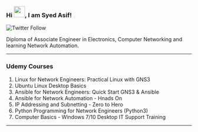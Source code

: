### Hi <img src="https://raw.githubusercontent.com/MartinHeinz/MartinHeinz/master/wave.gif" width="30px">, I am Syed Asif!

![Twitter Follow](https://img.shields.io/twitter/follow/SydAsif78?style=social)

Diploma of Associate Engineer in Electronics, Computer Networking and learning Network Automation.

---

### Udemy Courses
1. Linux for Network Engineers: Practical Linux with GNS3
2. Ubuntu Linux Desktop Basics
3. Ansible for Network Engineers: Quick Start GNS3 & Ansible
4. Ansible for Network Automation - Hnads On
5. IP Addressing and Subnetting - Zero to Hero
6. Python Programming for Network Engineers (Python3) 
7. Computer Basics - Windows 7/10 Desktop IT Support Training

---
